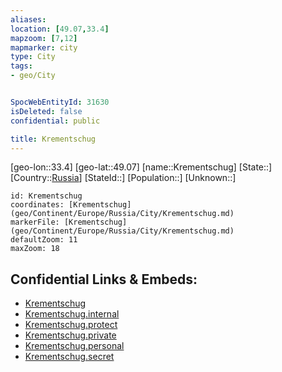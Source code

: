 ```yaml
---
aliases: 
location: [49.07,33.4]
mapzoom: [7,12] 
mapmarker: city 
type: City
tags:
- geo/City


SpocWebEntityId: 31630
isDeleted: false
confidential: public

title: Krementschug
---
```

[geo-lon::33.4]
[geo-lat::49.07]
[name::Krementschug]
[State::]
[Country::[Russia](geo/Continent/Europe/Russia.md)]
[StateId::]
[Population::]
[Unknown::]


```leaflet
id: Krementschug
coordinates: [Krementschug](geo/Continent/Europe/Russia/City/Krementschug.md)
markerFile: [Krementschug](geo/Continent/Europe/Russia/City/Krementschug.md)
defaultZoom: 11 
maxZoom: 18
```


## Confidential Links & Embeds: 
- [Krementschug](../../../../../../_public/geo/Continent/Europe/Russia/City/Krementschug.md) 
- [Krementschug.internal](../../../../../../_internal/geo/Continent/Europe/Russia/City/Krementschug.internal.md) 
- [Krementschug.protect](../../../../../../_protect/geo/Continent/Europe/Russia/City/Krementschug.protect.md) 
- [Krementschug.private](../../../../../../_private/geo/Continent/Europe/Russia/City/Krementschug.private.md) 
- [Krementschug.personal](../../../../../../_personal/geo/Continent/Europe/Russia/City/Krementschug.personal.md) 
- [Krementschug.secret](../../../../../../_secret/geo/Continent/Europe/Russia/City/Krementschug.secret.md) 
